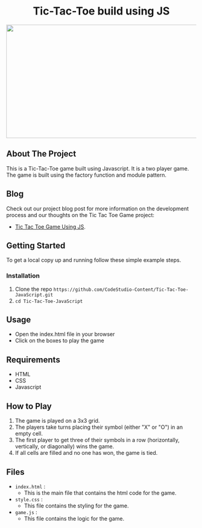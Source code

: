 <h1 align="center">Tic-Tac-Toe build using JS</h1>

<div align="center">
     
<img src="https://user-images.githubusercontent.com/77020164/221343343-66112812-6734-41a7-97a1-a24991c33814.gif" width="700" height="300" />

</div>


## About The Project

This is a Tic-Tac-Toe game built using Javascript. It is a two player game. The game is built using the factory function and module pattern.

## Blog

Check out our project blog post for more information on the development process and our thoughts on the Tic Tac Toe Game project:

* [Tic Tac Toe Game Using JS](https://www.codingninjas.com/codestudio/library/tic-tac-toe-game-using-js).

## Getting Started

To get a local copy up and running follow these simple example steps.

### Installation

1. Clone the repo `https://github.com/CodeStudio-Content/Tic-Tac-Toe-JavaScript.git` 
2. `cd Tic-Tac-Toe-JavaScript`

## Usage

- Open the index.html file in your browser
- Click on the boxes to play the game


## Requirements

- HTML
- CSS
- Javascript

## How to Play

1. The game is played on a 3x3 grid.
2. The players take turns placing their symbol (either "X" or "O") in an empty cell.
3. The first player to get three of their symbols in a row (horizontally, vertically, or diagonally) wins the game.
4. If all cells are filled and no one has won, the game is tied.

## Files

- `index.html` :
    * This is the main file that contains the html code for the game.
- `style.css` :
    * This file contains the styling for the game.
- `game.js` :
    * This file contains the logic for the game.


